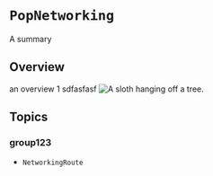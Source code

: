 # ``PopNetworking``

A summary

## Overview

an overview 1
sdfasfasf
![A sloth hanging off a tree.](somePicture)

## Topics

### group123

- ``NetworkingRoute``
